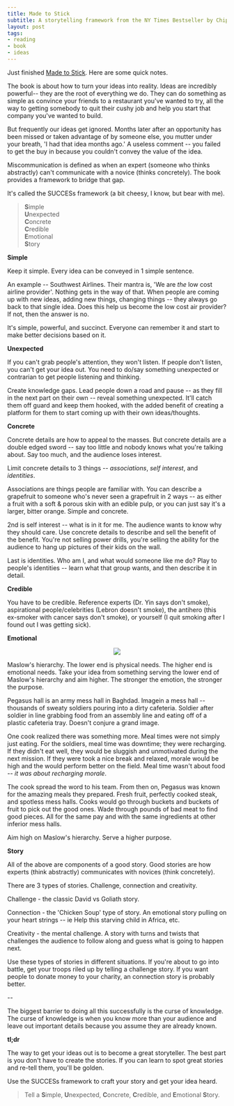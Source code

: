 ```yaml
---
title: Made to Stick
subtitle: A storytelling framework from the NY Times Bestseller by Chip & Dan Heath.
layout: post
tags:
- reading
- book
- ideas
---
```


Just finished [Made to Stick](http://amzn.to/114Pvtg). Here are some quick notes.

The book is about how to turn your ideas into reality. Ideas are incredibly powerful-- they are the root of everything we do. They can do something as simple as convince your friends to a restaurant you've wanted to try, all the way to getting somebody to quit their cushy job and help you start that company you've wanted to build.

But frequently our ideas get ignored. Months later after an opportunity has been missed or taken advantage of by someone else, you mutter under your breath, 'I had that idea months ago.' A useless comment -- you failed to get the buy in because you couldn't convey the value of the idea.

Miscommunication is defined as when an expert (someone who thinks abstractly) can't communicate with a novice (thinks concretely). The book provides a framework to bridge that gap.

It's called the SUCCESs framework (a bit cheesy, I know, but bear with me).

>**S**imple <br />
>**U**nexpected <br />
>**C**oncrete <br />
>**C**redible <br />
>**E**motional <br />
>**S**tory <br />

**Simple**

Keep it simple. Every idea can be conveyed in 1 simple sentence. 

An example -- Southwest Airlines. Their mantra is, 'We are *the* low cost airline provider'. Nothing gets in the way of that. When people are coming up with new ideas, adding new things, changing things -- they always go back to that single idea. Does this help us become the low cost air provider? If not, then the answer is no. 

It's simple, powerful, and succinct. Everyone can remember it and start to make better decisions based on it.

**Unexpected**

If you can't grab people's attention, they won't listen. If people don't listen, you can't get your idea out. You need to do/say something unexpected or contrarian to get people listening and thinking.

Create knowledge gaps. Lead people down a road and pause -- as they fill in the next part on their own -- reveal something unexpected. It'll catch them off guard and keep them hooked, with the added benefit of creating a platform for them to start coming up with their own ideas/thoughts.

**Concrete**

Concrete details are how to appeal to the masses. But concrete details are a double edged sword -- say too little and nobody knows what you're talking about. Say too much, and the audience loses interest. 

Limit concrete details to 3 things -- *associations*, *self interest*, and *identities*. 

Associations are things people are familiar with. You can describe a grapefruit to someone who's never seen a grapefruit in 2 ways -- as either a fruit with a soft & porous skin with an edible pulp, or you can just say it's a larger, bitter orange. Simple and concrete.

2nd is self interest -- what is in it for me. The audience wants to know why they should care. Use concrete details to describe and sell the benefit of the benefit. You're not selling power drills, you're selling the ability for the audience to hang up pictures of their kids on the wall.

Last is identities. Who am I, and what would someone like me do? Play to people's identities -- learn what that group wants, and then describe it in detail.

**Credible**

You have to be credible. Reference experts (Dr. Yin says don't smoke), aspirational people/celebrities 
(Lebron doesn't smoke), the antihero (this ex-smoker with cancer says don't smoke), or yourself (I quit smoking after I found out I was getting sick).

**Emotional**

<p align="center">
  <img src="http://bit.ly/13Xah2e" />
</p>

Maslow's hierarchy. The lower end is physical needs. The higher end is emotional needs. Take your idea from something serving the lower end of Maslow's hierarchy and aim higher. The stronger the emotion, the stronger the purpose.  

Pegasus hall is an army mess hall in Baghdad. Imagein a mess hall -- thousands of sweaty soldiers pouring into a dirty cafeteria. Soldier after soldier in line grabbing food from an assembly line and eating off of a plastic cafeteria tray. Doesn't conjure a grand image.

One cook realized there was something more. Meal times were not simply just eating. For the soldiers, meal time was downtime; they were recharging. If they didn't eat well, they would be sluggish and unmotivated during the next mission. If they were took a nice break and relaxed, morale would be high and the would perform better on the field. Meal time wasn't about food -- *it was about recharging morale*.

The cook spread the word to his team. From then on, Pegasus was known for the amazing meals they prepared. Fresh fruit, perfectly cooked steak, and spotless mess halls. Cooks would go through buckets and buckets of fruit to pick out the good ones. Wade through pounds of bad meat to find good pieces. All for the same pay and with the same ingredients at other inferior mess halls.

Aim high on Maslow's hierarchy. Serve a higher purpose.

**Story**

All of the above are components of a good story. Good stories are how experts (think abstractly) communicates with novices (think concretely).

There are 3 types of stories. Challenge, connection and creativity. 

Challenge - the classic David vs Goliath story. 

Connection - the 'Chicken Soup' type of story. An emotional story pulling on your heart strings -- ie Help this starving child in Africa, etc. 

Creativity - the mental challenge. A story with turns and twists that challenges the audience to follow along and guess what is going to happen next.

Use these types of stories in different situations. If you're about to go into battle, get your troops riled up by telling a challenge story. If you want people to donate money to your charity, an connection story is probably better.

--

The biggest barrier to doing all this successfully is the curse of knowledge. The curse of knowledge is when you know more than your audience and leave out important details because you assume they are already known. 

**tl;dr**

The way to get your ideas out is to become a great storyteller. The best part is you don't have to create the stories. If you can learn to spot great stories and re-tell them, you'll be golden. 

Use the SUCCESs framework to craft your story and get your idea heard.

>Tell a **S**imple, **U**nexpected, **C**oncrete, **C**redible, and **E**motional **S**tory.
